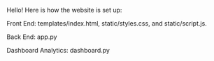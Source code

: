 Hello! Here is how the website is set up:

Front End: templates/index.html, static/styles.css, and static/script.js.

Back End: app.py

Dashboard Analytics: dashboard.py
